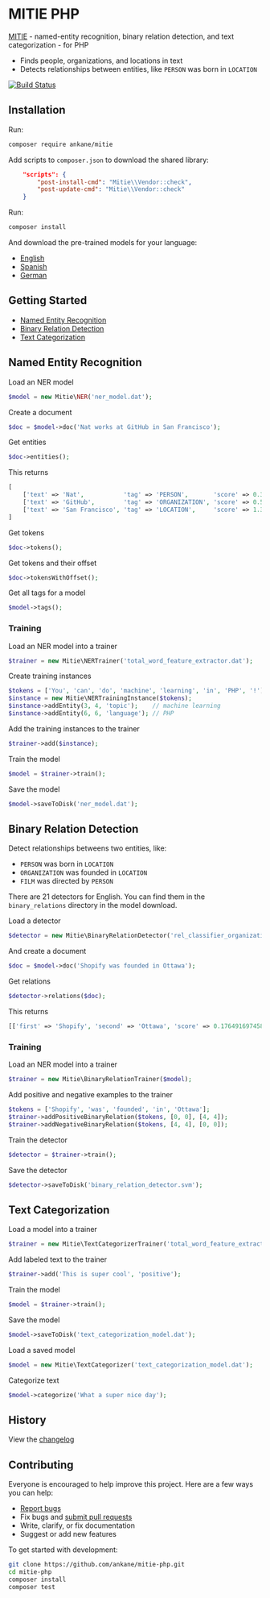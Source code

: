 # MITIE PHP

[MITIE](https://github.com/mit-nlp/MITIE) - named-entity recognition, binary relation detection, and text categorization - for PHP

- Finds people, organizations, and locations in text
- Detects relationships between entities, like `PERSON` was born in `LOCATION`

[![Build Status](https://github.com/ankane/mitie-php/actions/workflows/build.yml/badge.svg)](https://github.com/ankane/mitie-php/actions)

## Installation

Run:

```sh
composer require ankane/mitie
```

Add scripts to `composer.json` to download the shared library:

```json
    "scripts": {
        "post-install-cmd": "Mitie\\Vendor::check",
        "post-update-cmd": "Mitie\\Vendor::check"
    }
```

Run:

```sh
composer install
```

And download the pre-trained models for your language:

- [English](https://github.com/mit-nlp/MITIE/releases/download/v0.4/MITIE-models-v0.2.tar.bz2)
- [Spanish](https://github.com/mit-nlp/MITIE/releases/download/v0.4/MITIE-models-v0.2-Spanish.zip)
- [German](https://github.com/mit-nlp/MITIE/releases/download/v0.4/MITIE-models-v0.2-German.tar.bz2)

## Getting Started

- [Named Entity Recognition](#named-entity-recognition)
- [Binary Relation Detection](#binary-relation-detection)
- [Text Categorization](#text-categorization)

## Named Entity Recognition

Load an NER model

```php
$model = new Mitie\NER('ner_model.dat');
```

Create a document

```php
$doc = $model->doc('Nat works at GitHub in San Francisco');
```

Get entities

```php
$doc->entities();
```

This returns

```php
[
    ['text' => 'Nat',           'tag' => 'PERSON',       'score' => 0.3112371212688382, 'offset' => 0],
    ['text' => 'GitHub',        'tag' => 'ORGANIZATION', 'score' => 0.5660115198329334, 'offset' => 13],
    ['text' => 'San Francisco', 'tag' => 'LOCATION',     'score' => 1.3890524313885309, 'offset' => 23]
]
```

Get tokens

```php
$doc->tokens();
```

Get tokens and their offset

```php
$doc->tokensWithOffset();
```

Get all tags for a model

```php
$model->tags();
```

### Training

Load an NER model into a trainer

```php
$trainer = new Mitie\NERTrainer('total_word_feature_extractor.dat');
```

Create training instances

```php
$tokens = ['You', 'can', 'do', 'machine', 'learning', 'in', 'PHP', '!'];
$instance = new Mitie\NERTrainingInstance($tokens);
$instance->addEntity(3, 4, 'topic');    // machine learning
$instance->addEntity(6, 6, 'language'); // PHP
```

Add the training instances to the trainer

```php
$trainer->add($instance);
```

Train the model

```php
$model = $trainer->train();
```

Save the model

```php
$model->saveToDisk('ner_model.dat');
```

## Binary Relation Detection

Detect relationships betweens two entities, like:

- `PERSON` was born in `LOCATION`
- `ORGANIZATION` was founded in `LOCATION`
- `FILM` was directed by `PERSON`

There are 21 detectors for English. You can find them in the `binary_relations` directory in the model download.

Load a detector

```php
$detector = new Mitie\BinaryRelationDetector('rel_classifier_organization.organization.place_founded.svm');
```

And create a document

```php
$doc = $model->doc('Shopify was founded in Ottawa');
```

Get relations

```php
$detector->relations($doc);
```

This returns

```php
[['first' => 'Shopify', 'second' => 'Ottawa', 'score' => 0.17649169745814464]]
```

### Training

Load an NER model into a trainer

```php
$trainer = new Mitie\BinaryRelationTrainer($model);
```

Add positive and negative examples to the trainer

```php
$tokens = ['Shopify', 'was', 'founded', 'in', 'Ottawa'];
$trainer->addPositiveBinaryRelation($tokens, [0, 0], [4, 4]);
$trainer->addNegativeBinaryRelation($tokens, [4, 4], [0, 0]);
```

Train the detector

```php
$detector = $trainer->train();
```

Save the detector

```php
$detector->saveToDisk('binary_relation_detector.svm');
```

## Text Categorization

Load a model into a trainer

```php
$trainer = new Mitie\TextCategorizerTrainer('total_word_feature_extractor.dat');
```

Add labeled text to the trainer

```php
$trainer->add('This is super cool', 'positive');
```

Train the model

```php
$model = $trainer->train();
```

Save the model

```php
$model->saveToDisk('text_categorization_model.dat');
```

Load a saved model

```php
$model = new Mitie\TextCategorizer('text_categorization_model.dat');
```

Categorize text

```php
$model->categorize('What a super nice day');
```

## History

View the [changelog](CHANGELOG.md)

## Contributing

Everyone is encouraged to help improve this project. Here are a few ways you can help:

- [Report bugs](https://github.com/ankane/mitie-php/issues)
- Fix bugs and [submit pull requests](https://github.com/ankane/mitie-php/pulls)
- Write, clarify, or fix documentation
- Suggest or add new features

To get started with development:

```sh
git clone https://github.com/ankane/mitie-php.git
cd mitie-php
composer install
composer test
```
